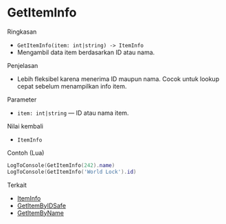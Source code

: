 # GetItemInfo

Ringkasan
- `GetItemInfo(item: int|string) -> ItemInfo`
- Mengambil data item berdasarkan ID atau nama.

Penjelasan
- Lebih fleksibel karena menerima ID maupun nama. Cocok untuk lookup cepat sebelum menampilkan info item.

Parameter
- `item: int|string` — ID atau nama item.

Nilai kembali
- `ItemInfo`

Contoh (Lua)
```lua
LogToConsole(GetItemInfo(242).name)
LogToConsole(GetItemInfo('World Lock').id)
```

Terkait
- [ItemInfo](../structures/ItemInfo.md)
- [GetItemByIDSafe](GetItemByIDSafe.md)
- [GetItemByName](GetItemByName.md)
